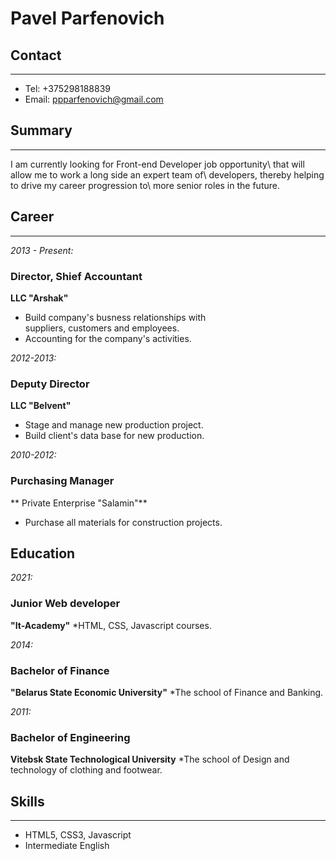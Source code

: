 # Pavel Parfenovich

## Contact

---

- Tel: +375298188839
- Email: ppparfenovich@gmail.com

## Summary

---

I am currently looking for Front-end Developer job opportunity\ that will allow me to work a long side an expert team of\ developers, thereby helping to drive my career progression to\ more senior roles in the future.

## Career

---

_2013 - Present:_
### Director, Shief Accountant 
**LLC "Arshak"**
* Build company's busness relationships with\
 suppliers, customers and employees.
* Accounting for the company's activities.

_2012-2013:_
### Deputy Director 
**LLC "Belvent"**
* Stage and manage new production project.
* Build client's data base for new production.

_2010-2012:_
### Purchasing Manager
** Private Enterprise "Salamin"**
* Purchase all materials for construction projects.

## Education

_2021:_
### Junior Web developer
**"It-Academy"**
*HTML, CSS, Javascript courses.

_2014:_
### Bachelor of Finance 
**"Belarus State Economic University"**
*The school of Finance and Banking.

_2011:_
### Bachelor of Engineering
**Vitebsk State Technological University**
*The school of Design and technology of clothing and footwear.

## Skills

---

- HTML5, CSS3, Javascript
- Intermediate English
